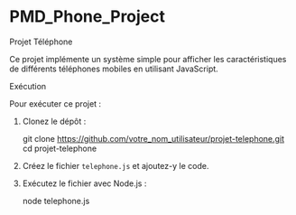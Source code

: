 # PMD_Phone_Project

Projet Téléphone

Ce projet implémente un système simple pour afficher les caractéristiques de différents téléphones mobiles en utilisant JavaScript.

Exécution

Pour exécuter ce projet :

1. Clonez le dépôt :
   
    git clone https://github.com/votre_nom_utilisateur/projet-telephone.git
    cd projet-telephone
    

2. Créez le fichier `telephone.js` et ajoutez-y le code.

3. Exécutez le fichier avec Node.js :
   
    node telephone.js
  

